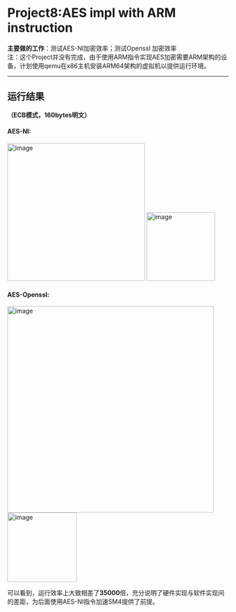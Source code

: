 # Project8:AES impl with ARM instruction  
**主要做的工作**：测试AES-NI加密效率；测试Openssl 加密效率  
注：这个Project并没有完成，由于使用ARM指令实现AES加密需要ARM架构的设备，计划使用qemu在x86主机安装ARM64架构的虚拟机以提供运行环境。 
***  
## 运行结果
**（ECB模式，160bytes明文）**
#### AES-NI:  
<img width="313" alt="image" src="https://github.com/Dianyudengdeng/homework-group-113/assets/93588357/a6cecbf1-25aa-44e0-ad34-66eccba69df8">   
  
<img width="156" alt="image" src="https://github.com/Dianyudengdeng/homework-group-113/assets/93588357/62fd2e78-6cc4-46d3-bdfe-9ce576b90a03">  


#### AES-Openssl:  
<img width="470" alt="image" src="https://github.com/Dianyudengdeng/homework-group-113/assets/93588357/516186d8-dfe9-4175-bfdd-92c7606140e2">     
  
<img width="158" alt="image" src="https://github.com/Dianyudengdeng/homework-group-113/assets/93588357/8bbd7477-84b9-40c4-a476-ed4e36e018e1">  

可以看到，运行效率上大致相差了**35000**倍，充分说明了硬件实现与软件实现间的差距，为后面使用AES-NI指令加速SM4提供了前提。  

